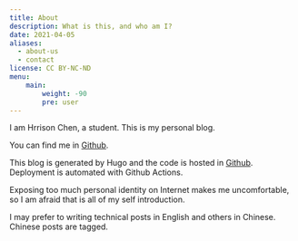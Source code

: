 ```yaml
---
title: About
description: What is this, and who am I?
date: 2021-04-05
aliases:
  - about-us
  - contact
license: CC BY-NC-ND
menu:
    main: 
        weight: -90
        pre: user
---
```


I am Hrrison Chen, a student. This is my personal blog.

You can find me in [Github](https://github.com/Whotakesmyname/).

This blog is generated by Hugo and the code is hosted in [Github](https://github.com/Whotakesmyname/darkray-blog). Deployment is automated with Github Actions.

Exposing too much personal identity on Internet makes me uncomfortable, so I am afraid that is all of my self introduction.

I may prefer to writing technical posts in English and others in Chinese. Chinese posts are tagged.
